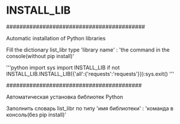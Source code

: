 # INSTALL_LIB
##########################################

Automatic installation of Python libraries

Fill the dictionary list_libr type 'library name' : 'the command in the console(without pip install)'

'''python
import sys
import INSTALL_LIB
if not INSTALL_LIB.INSTALL_LIB({'all':{'requests':'requests'}}):sys.exit()
'''

#########################################

Автоматическая установка библиотек Python

Заполнить словарь list_libr по типу 'имя библиотеки' : 'команда в консоль(без pip install)'
